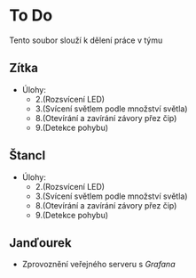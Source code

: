 # To Do
Tento soubor slouží k dělení práce v týmu
## Zítka
- Úlohy:
  - 2.(Rozsvícení LED)
  - 3.(Svícení světlem podle množství světla)
  - 8.(Otevírání a zavírání závory přez čip)
  - 9.(Detekce pohybu)
## Štancl
- Úlohy:
  - 2.(Rozsvícení LED)
  - 3.(Svícení světlem podle množství světla)
  - 8.(Otevírání a zavírání závory přez čip)
  - 9.(Detekce pohybu)
## Janďourek
- Zprovoznění veřejného serveru s *Grafana*

